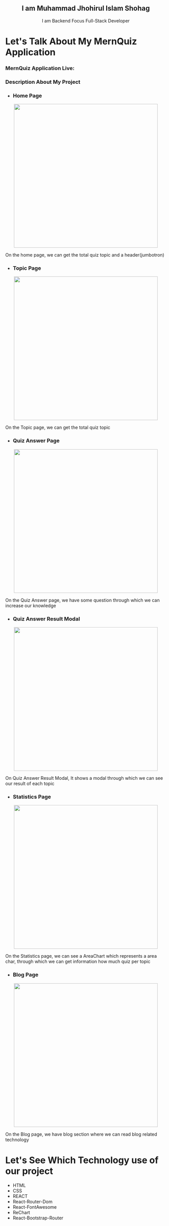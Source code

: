 <h2 align="center">I am Muhammad Jhohirul Islam Shohag</h2>
<p align="center">I am Backend Focus Full-Stack Developer</p>

# Let's Talk About My MernQuiz Application

### MernQuiz Application Live: []()

### Description About My Project

-   ### Home Page

<div align="center">
    <img width="450" src="../quiz/preview/home.JPG">
</div> 
<p>On the home page, we can get the total quiz topic and a header(jumbotron)</p>

-   ### Topic Page

<div align="center">
    <img width="450" src="../quiz/preview/topic.JPG">
</div> 
<p>On the Topic page, we can get the total quiz topic </p>

-   ### Quiz Answer Page

<div align="center">
    <img width="450" src="../quiz/preview/question.JPG">
</div> 
<p>On the Quiz Answer page, we have some question through which we can increase our knowledge</p>

-   ### Quiz Answer Result Modal

<div align="center">
    <img width="450" src="../quiz/preview/showQuizResult.JPG">
</div> 
<p>On Quiz Answer Result Modal, It shows a modal through which we can see our result of each topic</p>

-   ### Statistics Page

<div align="center">
    <img width="450" src="../quiz/preview/statistics.JPG">
</div> 
<p>On the Statistics page, we can see a AreaChart which represents a area char, through which we can get information how much quiz per topic</p>

-   ### Blog Page
<div align="center">
    <img width="450" src="../quiz/preview/blog.JPG">
</div> 
<p>On the Blog page, we have blog section where we can read blog related technology</p>


# Let's See Which Technology use of our project
- HTML
- CSS
- REACT
- React-Router-Dom
- React-FontAwesome
- ReChart
- React-Bootstrap-Router
